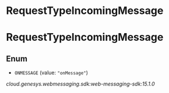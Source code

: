 # RequestTypeIncomingMessage


# RequestTypeIncomingMessage

## Enum


* `ONMESSAGE` (value: `"onMessage"`)




_cloud.genesys.webmessaging.sdk:web-messaging-sdk:15.1.0_
